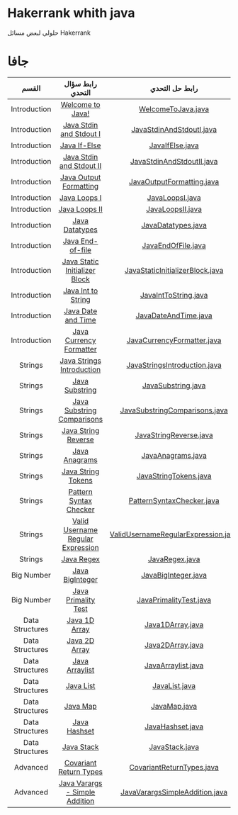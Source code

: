 # Hakerrank whith java
حلولي لبعض مسائل Hakerrank



# جافا

|          القسم          |                                                         رابط سؤال التحدي                                                       		 		|                                                                                                 رابط حل التحدي                                                                                                                              				 		|				 	  					   |
|:---------------------------:|:---------------------------------------------------------------------------------------------------------------------------------------:|:-------------------------------------------------------------------------------------------------------------------------------------------------------------------------------------------------------------------------------------------------------------:|:------------------------------------------------------------:|
|        Introduction   	  | [Welcome to Java!](https://www.hackerrank.com/challenges/welcome-to-java)                                               		 		| [WelcomeToJava.java](https://github.com/FatimaALzahrani/Hakerrank-java/blob/main/WelcomeToJava.java)                     				 		|															   |
|        Introduction         | [Java Stdin and Stdout I](https://www.hackerrank.com/challenges/java-stdin-and-stdout-1)                                		 		| [JavaStdinAndStdoutI.java](https://github.com/FatimaALzahrani/Hakerrank-java/blob/main/JavaStdinAndStdoutI.java)           			 		| 														       |
|        Introduction         | [Java If-Else](https://www.hackerrank.com/challenges/java-if-else)                                                      		 		| [JavaIfElse.java](https://github.com/FatimaALzahrani/Hakerrank-java/blob/main/JavaIfElse.java)				         				 		    | 														       |
|        Introduction         | [Java Stdin and Stdout II](https://www.hackerrank.com/challenges/java-stdin-stdout)                                     		 		| [JavaStdinAndStdoutII.java](https://github.com/FatimaALzahrani/Hakerrank-java/blob/main/JavaStdinAndStdoutII.java)       				 		| 														       |
|        Introduction         | [Java Output Formatting](https://www.hackerrank.com/challenges/java-output-formatting)                                  		 		| [JavaOutputFormatting.java](https://github.com/FatimaALzahrani/Hakerrank-java/blob/main/JavaOutputFormatting.java)        			 		    | 														       |
|        Introduction         | [Java Loops I](https://www.hackerrank.com/challenges/java-loops-i)                                                      		 		| [JavaLoopsI.java](https://github.com/FatimaALzahrani/Hakerrank-java/blob/main/JavaLoopsI.java)                           				 		| 	 													       |
|        Introduction         | [Java Loops II](https://www.hackerrank.com/challenges/java-loops)                                                       		 		| [JavaLoopsII.java](https://github.com/FatimaALzahrani/Hakerrank-java/blob/main/JavaLoopsII.java)                         				 		|       											           |
|        Introduction         | [Java Datatypes](https://www.hackerrank.com/challenges/java-datatypes)                                                  		 		| [JavaDatatypes.java](https://github.com/FatimaALzahrani/Hakerrank-java/blob/main/JavaDatatypes.java)                      			 			|       											           |
|        Introduction         | [Java End-of-file](https://www.hackerrank.com/challenges/java-end-of-file)                                              		 		| [JavaEndOfFile.java](https://github.com/FatimaALzahrani/Hakerrank-java/blob/main/JavaEndOfFile.java)                      			 			|       											           |
|        Introduction         | [Java Static Initializer Block](https://www.hackerrank.com/challenges/java-static-initializer-block/problem)            		 		| [JavaStaticInitializerBlock.java](https://github.com/FatimaALzahrani/Hakerrank-java/blob/main/JavaStaticInitializerBlock.java)         		|       											           |
|        Introduction         | [Java Int to String](https://www.hackerrank.com/challenges/java-int-to-string/problem)           					    		 		| [JavaIntToString.java](https://github.com/FatimaALzahrani/Hakerrank-java/blob/main/JavaIntToString.java)        						 	 		|       											           |
|        Introduction         | [Java Date and Time](https://www.hackerrank.com/challenges/java-date-and-time/problem)           					    		 		| [JavaDateAndTime.java](https://github.com/FatimaALzahrani/Hakerrank-java/blob/main/JavaDateAndTime.java)        						 	 		|       											           |
|        Introduction         | [Java Currency Formatter](https://www.hackerrank.com/challenges/java-currency-formatter/problem)           								| [JavaCurrencyFormatter.java](https://github.com/FatimaALzahrani/Hakerrank-java/blob/main/JavaCurrencyFormatter.java)        			 	 		|       											           |
|           Strings   	      | [Java Strings Introduction](https://www.hackerrank.com/challenges/java-strings-introduction/problem)           							| [JavaStringsIntroduction.java](https://github.com/FatimaALzahrani/Hakerrank-java/blob/main/JavaStringsIntroduction.java)        		 	 		|       											           |
|           Strings   	      | [Java Substring](https://www.hackerrank.com/challenges/java-substring/problem)           					            		 		| [JavaSubstring.java](https://github.com/FatimaALzahrani/Hakerrank-java/blob/main/JavaSubstring.java)        		  	 					 		|       											           |
|           Strings   	      | [Java Substring Comparisons](https://www.hackerrank.com/challenges/java-string-compare/problem)           							    | [JavaSubstringComparisons.java](https://github.com/FatimaALzahrani/Hakerrank-java/blob/main/JavaSubstringComparisons.java)        			 		|                                                              |
|           Strings   	      | [Java String Reverse](https://www.hackerrank.com/challenges/java-string-reverse/problem)           					    		 		| [JavaStringReverse.java](https://github.com/FatimaALzahrani/Hakerrank-java/blob/main/JavaStringReverse.java)        						 		|                                                              |
|           Strings   	      | [Java Anagrams](https://www.hackerrank.com/challenges/java-anagrams/problem)           					                				| [JavaAnagrams.java](https://github.com/FatimaALzahrani/Hakerrank-java/blob/main/JavaAnagrams.java)        					    			 		|                                                              |
|           Strings   	      | [Java String Tokens](https://www.hackerrank.com/challenges/java-string-tokens/problem)           					    		 		| [JavaStringTokens.java](https://github.com/FatimaALzahrani/Hakerrank-java/blob/main/JavaStringTokens.java)        					    	 		|                                                              |
|           Strings   	      | [Pattern Syntax Checker](https://www.hackerrank.com/challenges/pattern-syntax-checker/problem)           			    		 		| [PatternSyntaxChecker.java](https://github.com/FatimaALzahrani/Hakerrank-java/blob/main/PatternSyntaxChecker.java)        					 		|                                                              |
|           Strings   	      | [Valid Username Regular Expression](https://www.hackerrank.com/challenges/valid-username-checker/problem)               		 		| [ValidUsernameRegularExpression.java](https://github.com/FatimaALzahrani/Hakerrank-java/blob/main/ValidUsernameRegularExpression.java)      		|                                                              |
|           Strings   	      | [Java Regex](https://www.hackerrank.com/challenges/java-regex/problem)           					               	 			 		| [JavaRegex.java](https://github.com/FatimaALzahrani/Hakerrank-java/blob/main/Java_Regex.java)      					    	 			 		|                                                              |
|      Big Number   	      | [Java BigInteger](https://www.hackerrank.com/challenges/java-biginteger/problem?isFullScreen=true)               	 			 		| [JavaBigInteger.java](https://github.com/FatimaALzahrani/Hakerrank-java/blob/main/JavaBigInteger.java)|                 |                              |    
|      Big Number   	      | [Java Primality Test](https://www.hackerrank.com/challenges/java-primality-test/problem?isFullScreen=true)  						 		| [JavaPrimalityTest.java](https://github.com/FatimaALzahrani/Hakerrank-java/blob/main/JavaPrimalityTest.java)|            |                             |
|      Data Structures   	      | [Java 1D Array](https://www.hackerrank.com/challenges/java-1d-array-introduction/problem?isFullScreen=true)  						 		| [Java1DArray.java](https://github.com/FatimaALzahrani/Hakerrank-java/blob/main/Java1DArray.java)|            |                             |
|      Data Structures   	      | [Java 2D Array](https://www.hackerrank.com/challenges/java-2d-array/problem?isFullScreen=true)  						 		| [Java2DArray.java](https://github.com/FatimaALzahrani/Hakerrank-java/blob/main/Java2DArray.java)|            |                             |
|      Data Structures   	      | [Java Arraylist](https://www.hackerrank.com/challenges/java-arraylist/problem?isFullScreen=true)  						 		| [JavaArraylist.java](https://github.com/FatimaALzahrani/Hakerrank-java/blob/main/JavaArraylist.java)|            |                             |
|      Data Structures   	      | [Java List](https://www.hackerrank.com/challenges/java-list/problem?isFullScreen=true)  						 		| [JavaList.java](https://github.com/FatimaALzahrani/Hakerrank-java/blob/main/JavaList.java)|            |                             |
|      Data Structures   	      | [Java Map](https://www.hackerrank.com/challenges/phone-book/problem?isFullScreen=true)  						 		| [JavaMap.java](https://github.com/FatimaALzahrani/Hakerrank-java/blob/main/JavaMap.java)|            |                             |
|      Data Structures   	      | [Java Hashset](https://www.hackerrank.com/challenges/java-hashset/problem?isFullScreen=true)  						 		| [JavaHashset.java](https://github.com/FatimaALzahrani/Hakerrank-java/blob/main/JavaHashset.java)|            |                             |
|      Data Structures   	      | [Java Stack](https://www.hackerrank.com/challenges/java-stack/problem?isFullScreen=true)  						 		| [JavaStack.java](https://github.com/FatimaALzahrani/Hakerrank-java/blob/main/JavaStack.java)|            |                             |
|      Advanced   	      | [Covariant Return Types](https://www.hackerrank.com/challenges/java-covariance/problem?isFullScreen=true)  						 		| [CovariantReturnTypes.java](https://github.com/FatimaALzahrani/Hakerrank-java/blob/main/CovariantReturnTypes.java)|            |                             |
|      Advanced   	      | [Java Varargs - Simple Addition](https://www.hackerrank.com/challenges/simple-addition-varargs/problem?isFullScreen=true)  						 		| [JavaVarargsSimpleAddition.java](https://github.com/FatimaALzahrani/Hakerrank-java/blob/main/JavaVarargsSimpleAddition.java)|            |                             |
